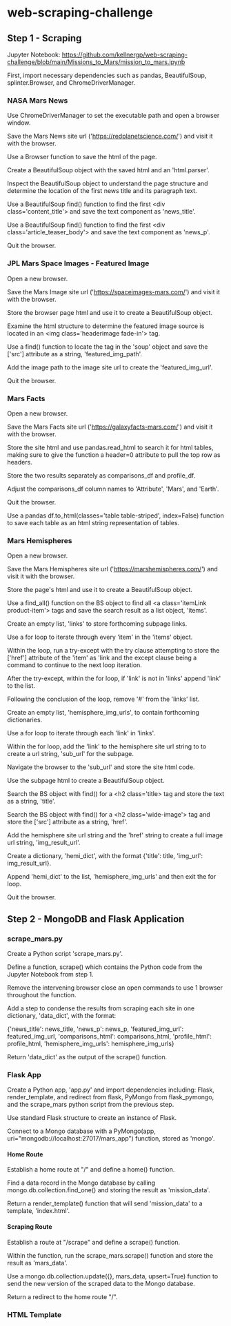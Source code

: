# web-scraping-challenge

## Step 1 - Scraping

Jupyter Notebook: https://github.com/kellnergp/web-scraping-challenge/blob/main/Missions_to_Mars/mission_to_mars.ipynb

First, import necessary dependencies such as pandas, BeautifulSoup, splinter.Browser, and ChromeDriverManager.

### NASA Mars News

Use ChromeDriverManager to set the executable path and open a browser window.

Save the Mars News site url ('https://redplanetscience.com/') and visit it with the browser.

Use a Browser function to save the html of the page.

Create a BeautifulSoup object with the saved html and an 'html.parser'.

Inspect the BeautifulSoup object to understand the page structure and determine the location of the first news title and its paragraph text.

Use a BeautifulSoup find() function to find the first \<div class='content_title'> and save the text component as 'news_title'.

Use a BeautifulSoup find() function to find the first \<div class='article_teaser_body'> and save the text component as 'news_p'.

Quit the browser.

### JPL Mars Space Images - Featured Image

Open a new browser.

Save the Mars Image site url ('https://spaceimages-mars.com/') and visit it with the browser.

Store the browser page html and use it to create a BeautifulSoup object.

Examine the html structure to determine the featured image source is located in an \<img class='headerimage fade-in'> tag.

Use a find() function to locate the tag in the 'soup' object and save the \['src'] attribute as a string, 'featured_img_path'.

Add the image path to the image site url to create the 'featured_img_url'.

Quit the browser.

### Mars Facts

Open a new browser.

Save the Mars Facts site url ('https://galaxyfacts-mars.com/') and visit it with the browser.

Store the site html and use pandas.read_html to search it for html tables, making sure to give the function a header=0 attribute to pull the top row as headers.

Store the two results separately as comparisons_df and profile_df.

Adjust the comparisons_df column names to 'Attribute', 'Mars', and 'Earth'.

Quit the browser.

Use a pandas df.to_html(classes='table table-striped', index=False) function to save each table as an html string representation of tables.

### Mars Hemispheres

Open a new browser.

Save the Mars Hemispheres site url ('https://marshemispheres.com/') and visit it with the browser.

Store the page's html and use it to create a BeautifulSoup object.

Use a find_all() function on the BS object to find all \<a class='itemLink product-item'> tags and save the search result as a list object, 'items'.

Create an empty list, 'links' to store forthcoming subpage links.

Use a for loop to iterate through every 'item' in the 'items' object.

Within the loop, run a try-except with the try clause attempting to store the \['href'] attribute of the 'item' as 'link and the except clause being a command to 
continue to the next loop iteration.

After the try-except, within the for loop, if 'link' is not in 'links' append 'link' to the list.

Following the conclusion of the loop, remove '#' from the 'links' list.

Create an empty list, 'hemisphere_img_urls', to contain forthcoming dictionaries.

Use a for loop to iterate through each 'link' in 'links'.

Within the for loop, add the 'link' to the hemisphere site url string to to create a url string, 'sub_url' for the subpage.

Navigate the browser to the 'sub_url' and store the site html code.

Use the subpage html to create a BeautifulSoup object.

Search the BS object with find() for a \<h2 class='title> tag and store the text as a string, 'title'.

Search the BS object with find() for a \<h2 class='wide-image'> tag and store the \['src'] attribute as a string, 'href'.

Add the hemisphere site url string and the 'href' string to create a full image url string, 'img_result_url'.

Create a dictionary, 'hemi_dict', with the format {'title': title, 'img_url': img_result_url}.

Append 'hemi_dict' to the list, 'hemisphere_img_urls' and then exit the for loop.

Quit the browser.

## Step 2 - MongoDB and Flask Application

### scrape_mars.py

Create a Python script 'scrape_mars.py'.

Define a function, scrape() which contains the Python code from the Jupyter Notebook from step 1.

Remove the intervening browser close an open commands to use 1 browser throughout the function.

Add a step to condense the results from scraping each site in one dictionary, 'data_dict', with the format:

{'news_title': news_title,
                'news_p': news_p,
                'featured_img_url': featured_img_url,
                'comparisons_html': comparisons_html,
                'profile_html': profile_html,
                'hemisphere_img_urls': hemisphere_img_urls}
                
Return 'data_dict' as the output of the scrape() function.

### Flask App

Create a Python app, 'app.py' and import dependencies including: Flask, render_template, and redirect from flask, PyMongo from flask_pymongo, and the scrape_mars python script from the previous step.

Use standard Flask structure to create an instance of Flask.

Connect to a Mongo database with a PyMongo(app, uri="mongodb://localhost:27017/mars_app") function, stored as 'mongo'.

#### Home Route

Establish a home route at "/" and define a home() function.

Find a data record in the Mongo database by calling mongo.db.collection.find_one() and storing the result as 'mission_data'.

Return a render_template() function that will send 'mission_data' to a template, 'index.html'.

#### Scraping Route

Establish a route at "/scrape" and define a scrape() function.

Within the function, run the scrape_mars.scrape() function and store the result as 'mars_data'.

Use a mongo.db.collection.update({}, mars_data, upsert=True) function to send the new version of the scraped data to the Mongo database.

Return a redirect to the home route "/".

### HTML Template


